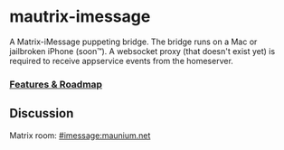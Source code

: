 # mautrix-imessage
A Matrix-iMessage puppeting bridge. The bridge runs on a Mac or jailbroken iPhone (soon™).
A websocket proxy (that doesn't exist yet) is required to receive appservice events from the homeserver.

### [Features & Roadmap](https://github.com/tulir/mautrix-whatsapp/blob/master/ROADMAP.md)

## Discussion
Matrix room: [#imessage:maunium.net](https://matrix.to/#/#imessage:maunium.net)

